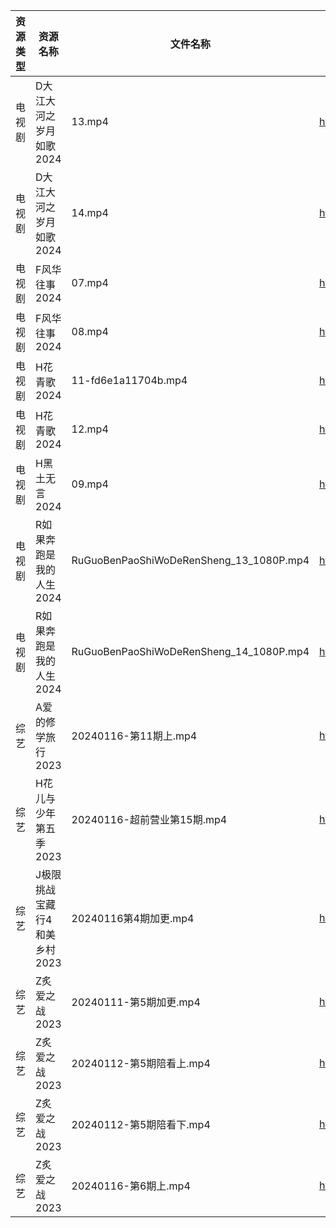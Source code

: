 | 资源类型 | 资源名称              | 文件名称                                    | 分享链接                                      | 更新时间                |
| ---- | ----------------- | --------------------------------------- | ----------------------------------------- | ------------------- |
| 电视剧  | D大江大河之岁月如歌2024    | 13.mp4                                  | https://www.alipan.com/s/kk8XyVrxQx8      | 2024-01-17 00:05:04 |
| 电视剧  | D大江大河之岁月如歌2024    | 14.mp4                                  | https://www.alipan.com/s/kk8XyVrxQx8      | 2024-01-17 00:05:04 |
| 电视剧  | F风华往事2024         | 07.mp4                                  | https://www.alipan.com/s/dmdkYTtDwPZ      | 2024-01-17 00:05:09 |
| 电视剧  | F风华往事2024         | 08.mp4                                  | https://www.alipan.com/s/dmdkYTtDwPZ      | 2024-01-17 00:05:09 |
| 电视剧  | H花青歌2024          | 11-fd6e1a11704b.mp4                     | https://www.alipan.com/s/fN4AxpAdDkx      | 2024-01-17 00:05:15 |
| 电视剧  | H花青歌2024          | 12.mp4                                  | https://www.alipan.com/s/fN4AxpAdDkx      | 2024-01-17 00:05:15 |
| 电视剧  | H黑土无言2024         | 09.mp4                                  | https://www.alipan.com/s/yUPrJTJ2EmF      | 2024-01-17 00:05:18 |
| 电视剧  | R如果奔跑是我的人生2024    | RuGuoBenPaoShiWoDeRenSheng_13_1080P.mp4 | https://www.alipan.com/s/p2ETRDrthPg      | 2024-01-17 00:05:31 |
| 电视剧  | R如果奔跑是我的人生2024    | RuGuoBenPaoShiWoDeRenSheng_14_1080P.mp4 | https://www.alipan.com/s/p2ETRDrthPg      | 2024-01-17 00:05:31 |
| 综艺   | A爱的修学旅行2023       | 20240116-第11期上.mp4                      | https://www.aliyundrive.com/s/EE9WNi94Ftz | 2024-01-17 00:05:46 |
| 综艺   | H花儿与少年第五季2023     | 20240116-超前营业第15期.mp4                   | https://www.aliyundrive.com/s/Rb3k2hgSjHJ | 2024-01-17 08:49:09 |
| 综艺   | J极限挑战宝藏行4和美乡村2023 | 20240116第4期加更.mp4                       | https://www.alipan.com/s/6H8jA6rJHYC      | 2024-01-17 08:49:13 |
| 综艺   | Z炙爱之战2023         | 20240111-第5期加更.mp4                      | https://www.alipan.com/s/wy7RvpBvLX7      | 2024-01-17 00:06:36 |
| 综艺   | Z炙爱之战2023         | 20240112-第5期陪看上.mp4                     | https://www.alipan.com/s/wy7RvpBvLX7      | 2024-01-17 00:06:36 |
| 综艺   | Z炙爱之战2023         | 20240112-第5期陪看下.mp4                     | https://www.alipan.com/s/wy7RvpBvLX7      | 2024-01-17 00:06:35 |
| 综艺   | Z炙爱之战2023         | 20240116-第6期上.mp4                       | https://www.alipan.com/s/wy7RvpBvLX7      | 2024-01-17 00:06:35 |
